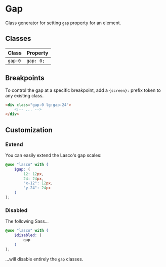 # Gap

Class generator for setting `gap` property for an element.

## Classes

| Class   | Property  |
|---------|-----------|
| `gap-0` | `gap: 0;` |

## Breakpoints

To control the gap at a specific breakpoint, add a `{screen}:` prefix token to any existing class.

```html
<div class="gap-0 lg:gap-24">
    <!-- ... -->
</div>
```

## Customization

### Extend

You can easily extend the Lasco's gap scales:

```scss
@use "lasco" with (
    $gap: (
        12: 12px,
        24: 24px,
        "x-12": 12px,
        "y-24": 24px
    )
);
```

### Disabled

The following Sass...

```scss
@use "lasco" with (
    $disabled: (
        gap
    )
);
```

...will disable entirely the `gap` classes.
